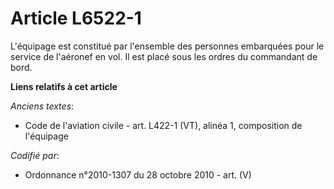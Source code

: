 # Article L6522-1

L'équipage est constitué par l'ensemble des personnes embarquées pour le service de l'aéronef en vol. Il est placé sous les
ordres du commandant de bord.

**Liens relatifs à cet article**

_Anciens textes_:

  - Code de l'aviation civile - art. L422-1 (VT), alinéa 1, composition de l'équipage

_Codifié par_:

  - Ordonnance n°2010-1307 du 28 octobre 2010 - art. (V)
